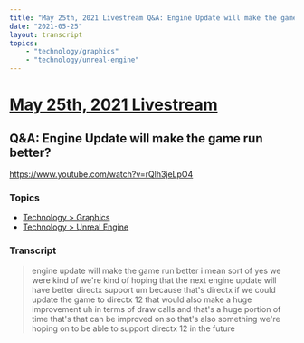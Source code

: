 ```yaml
---
title: "May 25th, 2021 Livestream Q&A: Engine Update will make the game run better?"
date: "2021-05-25"
layout: transcript
topics:
    - "technology/graphics"
    - "technology/unreal-engine"
---
```

# [May 25th, 2021 Livestream](../2021-05-25.md)
## Q&A: Engine Update will make the game run better?
https://www.youtube.com/watch?v=rQlh3jeLpO4

### Topics
* [Technology > Graphics](../topics/technology/graphics.md)
* [Technology > Unreal Engine](../topics/technology/unreal-engine.md)

### Transcript

> engine update will make the game run better i mean sort of yes we were kind of we're kind of hoping that the next engine update will have better directx support um because that's directx if we could update the game to directx 12 that would also make a huge improvement uh in terms of draw calls and that's a huge portion of time that's that can be improved on so that's also something we're hoping on to be able to support directx 12 in the future
